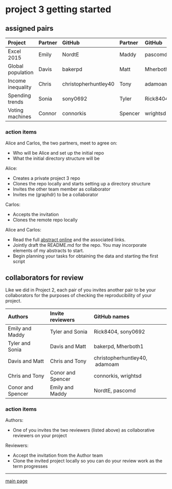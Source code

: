 
# project 3 getting started

## assigned pairs

| Project           | Partner | GitHub               | Partner | GitHub    |
| :---------------- | :------ | :------------------- | :------ | :-------- |
| Excel 2015        | Emily   | NordtE               | Maddy   | pascomd   |
| Global population | Davis   | bakerpd              | Matt    | Mherboth1 |
| Income inequality | Chris   | christopherhuntley40 | Tony    | adamoam   |
| Spending trends   | Sonia   | sony0692             | Tyler   | Rick8404  |
| Voting machines   | Connor  | connorkis            | Spencer | wrightsd  |

### action items

Alice and Carlos, the two partners, meet to agree on:

  - Who will be Alice and set up the initial repo
  - What the initial directory structure will be

Alice:

  - Creates a private project 3 repo
  - Clones the repo locally and starts setting up a directory structure
  - Invites the other team member as collaborator
  - Invites me (graphdr) to be a collaborator

Carlos:

  - Accepts the invitation
  - Clones the remote repo locally

Alice and Carlos:

  - Read the full [abstract online](cm031_project-3-descriptions.md) and
    the associated links.
  - Jointly draft the README.md for the repo. You may incorporate
    elements of my abstracts to start.
  - Begin planning your tasks for obtaining the data and starting the
    first script

## collaborators for review

Like we did in Project 2, each pair of you invites another pair to be
your collaborators for the purposes of checking the reproducibility of
your
project.

| Authors           | Invite reviewers  | GitHub names                   |
| :---------------- | :---------------- | :----------------------------- |
| Emily and Maddy   | Tyler and Sonia   | Rick8404, sony0692             |
| Tyler and Sonia   | Davis and Matt    | bakerpd, Mherboth1             |
| Davis and Matt    | Chris and Tony    | christopherhuntley40,  adamoam |
| Chris and Tony    | Conor and Spencer | connorkis, wrightsd            |
| Conor and Spencer | Emily and Maddy   | NordtE, pascomd                |

### action items

Authors:

  - One of you invites the two reviewers (listed above) as collaborative
    reviewers on your project

Reviewers:

  - Accept the invitation from the Author team
  - Clone the invited project locally so you can do your review work as
    the term progresses

-----

[main page](../README.md)
